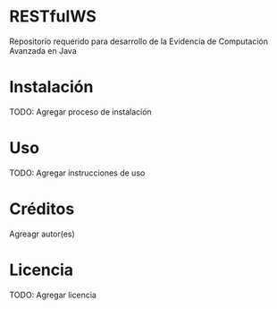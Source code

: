 # RESTfulWS
Repositorio requerido para desarrollo de la Evidencia de Computación Avanzada en Java

# Instalación
TODO: Agregar proceso de instalación

# Uso
TODO: Agregar instrucciones de uso

# Créditos
Agreagr autor(es)

# Licencia
TODO: Agregar licencia
